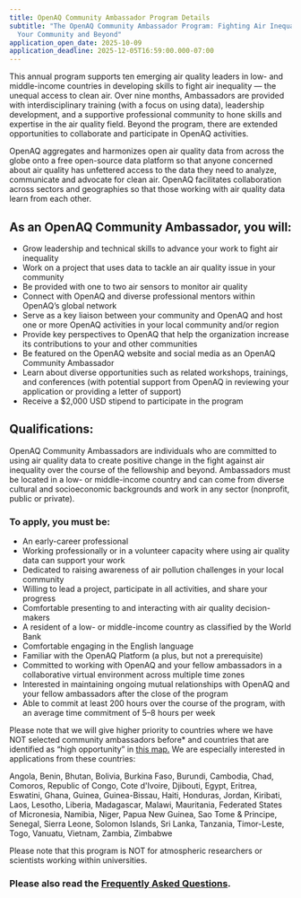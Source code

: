 ```yaml
---
title: OpenAQ Community Ambassador Program Details
subtitle: "The OpenAQ Community Ambassador Program: Fighting Air Inequality in
  Your Community and Beyond"
application_open_date: 2025-10-09
application_deadline: 2025-12-05T16:59:00.000-07:00
---
```

This annual program supports ten emerging air quality leaders in low- and middle-income countries in developing skills to fight air inequality — the unequal access to clean air. Over nine months, Ambassadors are provided with interdisciplinary training (with a focus on using data), leadership development, and a supportive professional community to hone skills and expertise in the air quality field. Beyond the program, there are extended opportunities to collaborate and participate in OpenAQ activities.

OpenAQ aggregates and harmonizes open air quality data from across the globe onto a free open-source data platform so that anyone concerned about air quality has unfettered access to the data they need to analyze, communicate and advocate for clean air. OpenAQ facilitates collaboration across sectors and geographies so that those working with air quality data learn from each other.

## As an OpenAQ Community Ambassador, you will:

* Grow leadership and technical skills to advance your work to fight air inequality
* Work on a project that uses data to tackle an air quality issue in your community
* Be provided with one to two air sensors to monitor air quality
* Connect with OpenAQ and diverse professional mentors within OpenAQ’s global network
* Serve as a key liaison between your community and OpenAQ and host one or more OpenAQ activities in your local community and/or region
* Provide key perspectives to OpenAQ that help the organization increase its contributions to your and other communities
* Be featured on the OpenAQ website and social media as an OpenAQ Community Ambassador
* Learn about diverse opportunities such as related workshops, trainings, and conferences (with potential support from OpenAQ in reviewing your application or providing a letter of support)
* Receive a $2,000 USD stipend to participate in the program

## Qualifications:

OpenAQ Community Ambassadors are individuals who are committed to using air quality data to create positive change in the fight against air inequality over the course of the fellowship and beyond. Ambassadors must be located in a low- or middle-income country and can come from diverse cultural and socioeconomic backgrounds and work in any sector (nonprofit, public or private).

### To apply, you must be:

* An early-career professional
* Working professionally or in a volunteer capacity where using air quality data can support your work
* Dedicated to raising awareness of air pollution challenges in your local community
* Willing to lead a project, participate in all activities, and share your progress
* Comfortable presenting to and interacting with air quality decision-makers
* A resident of a low- or middle-income country as classified by the World Bank
* Comfortable engaging in the English language
* Familiar with the OpenAQ Platform (a plus, but not a prerequisite)
* Committed to working with OpenAQ and your fellow ambassadors in a collaborative virtual environment across multiple time zones
* Interested in maintaining ongoing mutual relationships with OpenAQ and your fellow ambassadors after the close of the program
* Able to commit at least 200 hours over the course of the program, with an average time commitment of 5–8 hours per week

Please note that we will give higher priority to countries where we have NOT selected community ambassadors before* and countries that are identified as “high opportunity” in
<a href="https://aqfund.epic.uchicago.edu/opportunity-map/" target="_blank" rel="noopener noreferrer" aria-label="Go to the University of Chicago’s Opportunity Map highlighting countries with high air quality data needs">
this map.</a> We are especially interested in applications from these countries:

Angola, Benin, Bhutan, Bolivia, Burkina Faso, Burundi, Cambodia, Chad, Comoros, Republic of Congo, Cote d'Ivoire, Djibouti, Egypt, Eritrea, Eswatini, Ghana, Guinea, Guinea-Bissau, Haiti, Honduras, Jordan, Kiribati, Laos, Lesotho, Liberia, Madagascar, Malawi, Mauritania, Federated States of Micronesia, Namibia, Niger, Papua New Guinea, Sao Tome & Principe, Senegal, Sierra Leone, Solomon Islands, Sri Lanka, Tanzania, Timor-Leste, Togo, Vanuatu, Vietnam, Zambia, Zimbabwe

Please note that this program is NOT for atmospheric researchers or scientists working within universities.

### Please also read the **[Frequently Asked Questions](https://ambassadors.openaq.org/apply/faq).**
